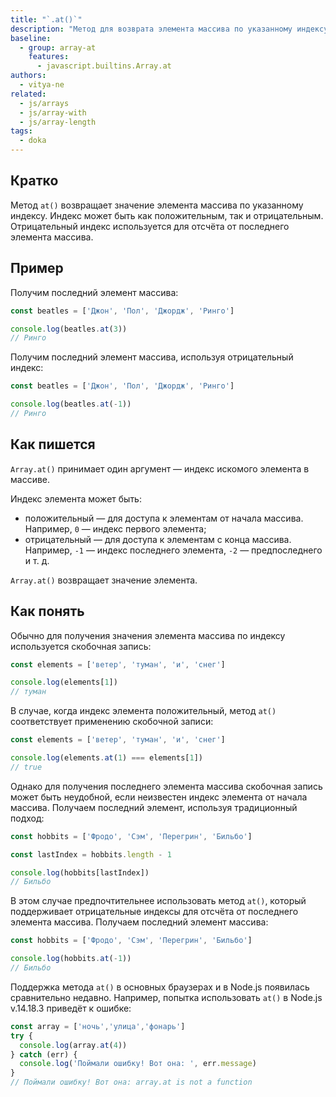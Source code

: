 ```yaml
---
title: "`.at()`"
description: "Метод для возврата элемента массива по указанному индексу."
baseline:
  - group: array-at
    features:
      - javascript.builtins.Array.at
authors:
  - vitya-ne
related:
  - js/arrays
  - js/array-with
  - js/array-length
tags:
  - doka
---
```


## Кратко

Метод `at()` возвращает значение элемента массива по указанному индексу. Индекс может быть как положительным, так и отрицательным. Отрицательный индекс используется для отсчёта от последнего элемента массива.

## Пример

Получим последний элемент массива:

```js
const beatles = ['Джон', 'Пол', 'Джордж', 'Ринго']

console.log(beatles.at(3))
// Ринго
```

Получим последний элемент массива, используя отрицательный индекс:

```js
const beatles = ['Джон', 'Пол', 'Джордж', 'Ринго']

console.log(beatles.at(-1))
// Ринго
```

## Как пишется

`Array.at()` принимает один аргумент — индекс искомого элемента в массиве.

Индекс элемента может быть:

- положительный — для доступа к элементам от начала массива. Например, `0` — индекс первого элемента;
- отрицательный — для доступа к элементам с конца массива. Например, `-1` — индекс последнего элемента, `-2` — предпоследнего и т. д.

`Array.at()` возвращает значение элемента.

## Как понять

Обычно для получения значения элемента массива по индексу используется скобочная запись:

```js
const elements = ['ветер', 'туман', 'и', 'снег']

console.log(elements[1])
// туман
```

В случае, когда индекс элемента положительный, метод `at()` соответствует применению скобочной записи:

```js
const elements = ['ветер', 'туман', 'и', 'снег']

console.log(elements.at(1) === elements[1])
// true
```

Однако для получения последнего элемента массива скобочная запись может быть неудобной, если неизвестен индекс элемента от начала массива. Получаем последний элемент, используя традиционный подход:

```js
const hobbits = ['Фродо', 'Сэм', 'Перегрин', 'Бильбо']

const lastIndex = hobbits.length - 1

console.log(hobbits[lastIndex])
// Бильбо
```

В этом случае предпочтительнее использовать метод `at()`, который поддерживает отрицательные индексы для отсчёта от последнего элемента массива. Получаем последний элемент массива:

```js
const hobbits = ['Фродо', 'Сэм', 'Перегрин', 'Бильбо']

console.log(hobbits.at(-1))
// Бильбо
```

Поддержка метода `at()` в основных браузерах и в Node.js появилась сравнительно недавно. Например, попытка использовать `at()` в Node.js v.14.18.3 приведёт к ошибке:

```js
const array = ['ночь','улица','фонарь']
try {
  console.log(array.at(4))
} catch (err) {
  console.log('Поймали ошибку! Вот она: ', err.message)
}
// Поймали ошибку! Вот она: array.at is not a function
```
